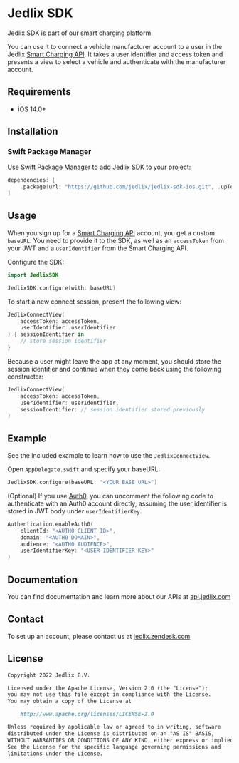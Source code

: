# Jedlix SDK

Jedlix SDK is part of our smart charging platform.

You can use it to connect a vehicle manufacturer account to a user in the Jedlix [Smart Charging API](https://api.jedlix.com/). It takes a user identifier and access token and presents a view to select a vehicle and authenticate with the manufacturer account.

## Requirements

- iOS 14.0+

## Installation

### Swift Package Manager

Use [Swift Package Manager](https://www.swift.org/package-manager/) to add Jedlix SDK to your project:

```swift
dependencies: [
    .package(url: "https://github.com/jedlix/jedlix-sdk-ios.git", .upToNextMajor(from: "1.0.0"))
]
```

## Usage

When you sign up for a [Smart Charging API](https://api.jedlix.com/) account, you get a custom `baseURL`. You need to provide it to the SDK, as well as an `accessToken` from your JWT and a `userIdentifier` from the Smart Charging API.

Configure the SDK:

```swift
import JedlixSDK

JedlixSDK.configure(with: baseURL)
```

To start a new connect session, present the following view:

```swift
JedlixConnectView(
    accessToken: accessToken,
    userIdentifier: userIdentifier
) { sessionIdentifier in
    // store session identifier
}
```

Because a user might leave the app at any moment, you should store the session identifier and continue when they come back using the following constructor:

```swift
JedlixConnectView(
    accessToken: accessToken,
    userIdentifier: userIdentifier,
    sessionIdentifier: // session identifier stored previously
)
```

## Example

See the included example to learn how to use the `JedlixConnectView`.

Open `AppDelegate.swift` and specify your baseURL:

```swift
JedlixSDK.configure(baseURL: "<YOUR BASE URL>")
```

(Optional) If you use [Auth0](https://auth0.com/), you can uncomment the following code to authenticate with an Auth0 account directly, assuming the user identifier is stored in JWT body under `userIdentifierKey`.

```swift
Authentication.enableAuth0(
    clientId: "<AUTH0 CLIENT ID>",
    domain: "<AUTH0 DOMAIN>",
    audience: "<AUTH0 AUDIENCE>",
    userIdentifierKey: "<USER IDENTIFIER KEY>"
)
```

## Documentation

You can find documentation and learn more about our APIs at [api.jedlix.com](https://api.jedlix.com)

## Contact

To set up an account, please contact us at [jedlix.zendesk.com](https://jedlix.zendesk.com/hc/en-us/requests/new)

## License

```markdown
Copyright 2022 Jedlix B.V.

Licensed under the Apache License, Version 2.0 (the "License");
you may not use this file except in compliance with the License.
You may obtain a copy of the License at

    http://www.apache.org/licenses/LICENSE-2.0

Unless required by applicable law or agreed to in writing, software
distributed under the License is distributed on an "AS IS" BASIS,
WITHOUT WARRANTIES OR CONDITIONS OF ANY KIND, either express or implied.
See the License for the specific language governing permissions and
limitations under the License.
```

